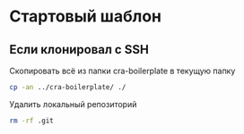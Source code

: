 # Стартовый шаблон

## Eсли клонировал с SSH

Cкопировать всё из папки cra-boilerplate в текущую папку

```bash
cp -an ../cra-boilerplate/ ./
```

Удалить локальный репозиторий

```bash
rm -rf .git
```
